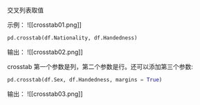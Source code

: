 交叉列表取值

示例：
![[crosstab01.png]]
```python
pd.crosstab(df.Nationality, df.Handedness)
```
输出：
![[crosstab02.png]]

crosstab 第一个参数是列，第二个参数是行。还可以添加第三个参数:
```python
pd.crosstab(df.Sex, df.Handedness, margins = True)
```
输出：
![[crosstab03.png]]